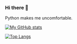 ### Hi there 👋
Python makes me uncomfortable.

[![My GitHub stats](https://github-readme-stats.vercel.app/api?username=Fifirex)](https://github.com/anuraghazra/github-readme-stats)

[![Top Langs](https://github-readme-stats.vercel.app/api/top-langs/?username=Fifirex&layout=compact)](https://github.com/anuraghazra/github-readme-stats)

